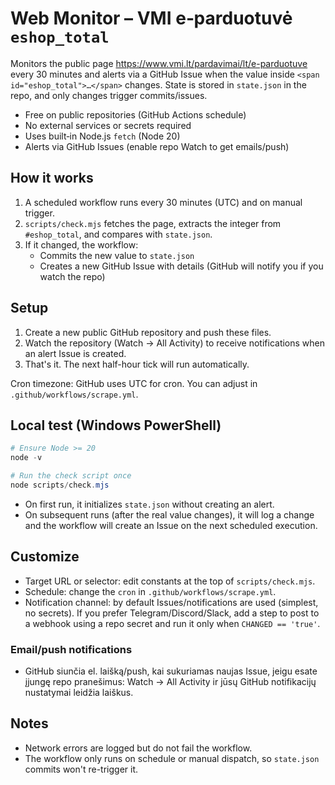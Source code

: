 # Web Monitor – VMI e‑parduotuvė `eshop_total`

Monitors the public page https://www.vmi.lt/pardavimai/lt/e-parduotuve every 30 minutes and alerts via a GitHub Issue when the value inside `<span id="eshop_total">…</span>` changes. State is stored in `state.json` in the repo, and only changes trigger commits/issues.

- Free on public repositories (GitHub Actions schedule)
- No external services or secrets required
- Uses built‑in Node.js `fetch` (Node 20)
 - Alerts via GitHub Issues (enable repo Watch to get emails/push)

## How it works

1. A scheduled workflow runs every 30 minutes (UTC) and on manual trigger.
2. `scripts/check.mjs` fetches the page, extracts the integer from `#eshop_total`, and compares with `state.json`.
3. If it changed, the workflow:
   - Commits the new value to `state.json`
   - Creates a new GitHub Issue with details (GitHub will notify you if you watch the repo)

## Setup

1. Create a new public GitHub repository and push these files.
2. Watch the repository (Watch → All Activity) to receive notifications when an alert Issue is created.
3. That's it. The next half-hour tick will run automatically.

Cron timezone: GitHub uses UTC for cron. You can adjust in `.github/workflows/scrape.yml`.

## Local test (Windows PowerShell)

```powershell
# Ensure Node >= 20
node -v

# Run the check script once
node scripts/check.mjs
```

- On first run, it initializes `state.json` without creating an alert.
- On subsequent runs (after the real value changes), it will log a change and the workflow will create an Issue on the next scheduled execution.

## Customize

- Target URL or selector: edit constants at the top of `scripts/check.mjs`.
- Schedule: change the `cron` in `.github/workflows/scrape.yml`.
- Notification channel: by default Issues/notifications are used (simplest, no secrets). If you prefer Telegram/Discord/Slack, add a step to post to a webhook using a repo secret and run it only when `CHANGED == 'true'`.

### Email/push notifications

- GitHub siunčia el. laišką/push, kai sukuriamas naujas Issue, jeigu esate įjungę repo pranešimus: Watch → All Activity ir jūsų GitHub notifikacijų nustatymai leidžia laiškus.

## Notes

- Network errors are logged but do not fail the workflow.
- The workflow only runs on schedule or manual dispatch, so `state.json` commits won't re-trigger it.
